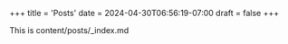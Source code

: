 +++
title = 'Posts'
date = 2024-04-30T06:56:19-07:00
draft = false
+++

This is content/posts/_index.md
